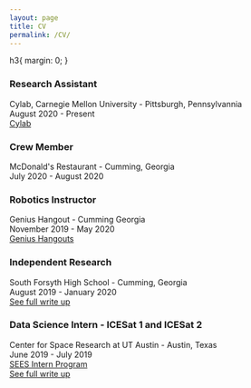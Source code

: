 ```yaml
---
layout: page
title: CV
permalink: /CV/
---
```

h3{
   margin: 0;
}

### Research Assistant
Cylab, Carnegie Mellon University - Pittsburgh, Pennsylvannia  
August 2020 - Present  
[Cylab](https://cylab.cmu.edu)


### Crew Member
McDonald's Restaurant - Cumming, Georgia  
July 2020 - August 2020  


### Robotics Instructor
Genius Hangout - Cumming Georgia  
November 2019 - May 2020  
[Genius Hangouts](https://geniushangout.com)


### Independent Research
South Forsyth High School - Cumming, Georgia  
August 2019 - January 2020  
[See full write up](https://mnguyen.studio/404)


### Data Science Intern - ICESat 1 and ICESat 2
Center for Space Research at UT Austin - Austin, Texas  
June 2019 - July 2019  
[SEES Intern Program](http://www.tsgc.utexas.edu/sees-internship/)  
[See full write up](https://mnguyen.studio/404)
